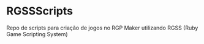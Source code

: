 RGSSScripts
===========

Repo de scripts para criação de jogos no RGP Maker utilizando RGSS (Ruby Game Scripting System)

